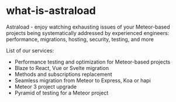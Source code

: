 # what-is-astraload

Astraload - enjoy watching exhausting issues of your Meteor-based projects being systematically addressed by experienced engineers: performance, migrations, hosting, security, testing, and more

List of our services:

- Performance testing and optimization for Meteor-based projects
- Blaze to React, Vue or Svelte migration
- Methods and subscriptions replacement
- Seamless migration from Meteor to Express, Koa or hapi
- Meteor 3 project upgrade
- Pyramid of testing for a Meteor project
